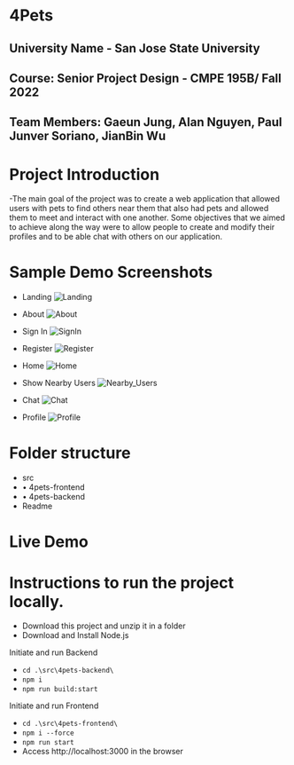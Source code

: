 # 4Pets
## University Name - San Jose State University 
## Course: Senior Project Design - CMPE 195B/ Fall 2022
## Team Members: Gaeun Jung, Alan Nguyen, Paul Junver Soriano, JianBin Wu

# Project Introduction 
-The main goal of the project was to create a web application that allowed users with pets to find others near them that also had pets and allowed them to meet and interact with one another. Some objectives that we aimed to achieve along the way were to allow people to create and modify their profiles and to be able chat with others on our application.

# Sample Demo Screenshots 
- Landing
![Landing](https://user-images.githubusercontent.com/70332991/205202394-91c62cbf-85bf-47a9-9845-1fbd3720face.png)

- About
![About](https://user-images.githubusercontent.com/70332991/205202748-8fe583ba-716d-43ad-a099-92594711bef0.png)

- Sign In
![SignIn](https://user-images.githubusercontent.com/70332991/205202765-6c4faa37-7eb4-4e9c-82f2-a21311137548.png)

- Register
![Register](https://user-images.githubusercontent.com/70332991/205202779-22122d56-a67d-419b-8cfb-1ac5067af6e7.png)

- Home
![Home](https://user-images.githubusercontent.com/70332991/205202799-d60845af-1ebd-447d-b4b1-8bdb42fc6097.png)

- Show Nearby Users
![Nearby_Users](https://user-images.githubusercontent.com/70332991/205203041-c0d9e620-71f4-4366-8197-95be8dd86c43.png)

- Chat
![Chat](https://user-images.githubusercontent.com/70332991/205202820-72d3aa29-d157-462e-8b24-07a858ec9adc.png)

- Profile
![Profile](https://user-images.githubusercontent.com/70332991/205202829-9f972128-e547-4fa9-9d51-c471b0bfc431.png)

# Folder structure
- src
- • 4pets-frontend 
- • 4pets-backend 
- Readme

# Live Demo

# Instructions to run the project locally.
-   Download this project and unzip it in a folder
-   Download and Install Node.js

Initiate and run Backend
-   `cd .\src\4pets-backend\`
-   `npm i`
-   `npm run build:start`

Initiate and run Frontend
-   `cd .\src\4pets-frontend\`
-   `npm i --force`
-   `npm run start`
-   Access http://localhost:3000 in the browser

